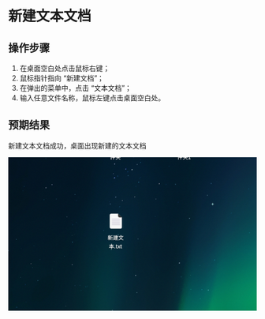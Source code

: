 # 新建文本文档

## 操作步骤

1. 在桌面空白处点击鼠标右键；
2. 鼠标指针指向 “新建文档”；
3. 在弹出的菜单中，点击 “文本文档”；
4. 输入任意文件名称，鼠标左键点击桌面空白处。

## 预期结果

新建文本文档成功，桌面出现新建的文本文档

![新建文本文档.png](./img/新建文本文档.png)
